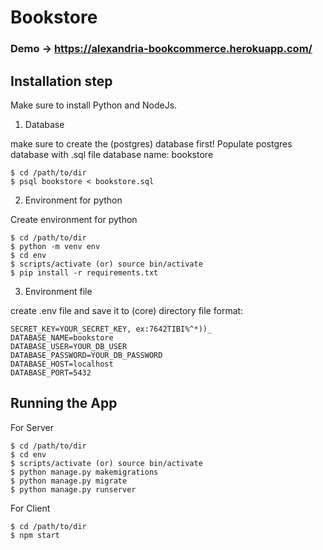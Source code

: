 # Bookstore

### Demo -> https://alexandria-bookcommerce.herokuapp.com/

## Installation step

Make sure to install Python and NodeJs.

1. Database

make sure to create the (postgres) database first!
Populate postgres database with .sql file
database name: bookstore

```
$ cd /path/to/dir
$ psql bookstore < bookstore.sql
```

2. Environment for python

Create environment for python

```
$ cd /path/to/dir
$ python -m venv env
$ cd env
$ scripts/activate (or) source bin/activate
$ pip install -r requirements.txt
```

3. Environment file

create .env file and save it to (core) directory
file format:

```
SECRET_KEY=YOUR_SECRET_KEY, ex:7642TIBI%^*))_
DATABASE_NAME=bookstore
DATABASE_USER=YOUR_DB_USER
DATABASE_PASSWORD=YOUR_DB_PASSWORD
DATABASE_HOST=localhost
DATABASE_PORT=5432
```

## Running the App

For Server

```
$ cd /path/to/dir
$ cd env
$ scripts/activate (or) source bin/activate
$ python manage.py makemigrations
$ python manage.py migrate
$ python manage.py runserver
```

For Client

```
$ cd /path/to/dir
$ npm start
```
